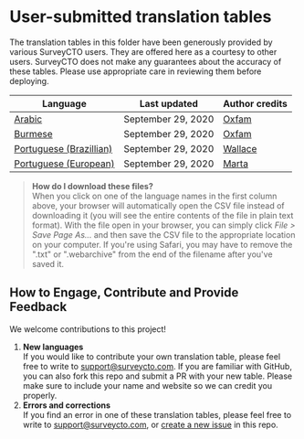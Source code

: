 # User-submitted translation tables

The translation tables in this folder have been generously provided by various SurveyCTO users. They are offered here as a courtesy to other users. SurveyCTO does not make any guarantees about the accuracy of these tables. Please use appropriate care in reviewing them before deploying.

|Language|Last updated|Author credits|
|---|---|---|
|[Arabic](https://github.com/surveycto/translation-tables/raw/master/webforms-user-submitted/scto-webforms-arabic.csv)|September 29, 2020|[Oxfam](https://www.oxfam.org.uk/)|
|[Burmese](https://github.com/surveycto/translation-tables/raw/master/webforms-user-submitted/scto-webforms-burmese.csv)|September 29, 2020|[Oxfam](https://www.oxfam.org.uk/)|
|[Portuguese (Brazillian)](https://github.com/surveycto/translation-tables/raw/master/webforms-user-submitted/scto-webforms-portuguese-BR.csv)|September 29, 2020|[Wallace](https://github.com/wallace-df)|
|[Portuguese (European)](https://github.com/surveycto/translation-tables/raw/master/webforms-user-submitted/scto-webforms-portuguese.csv)|September 29, 2020|[Marta](https://github.com/martacto)|

> **How do I download these files?**  
  When you click on one of the language names in the first column above, your browser will automatically open the CSV file instead of downloading it (you will see the entire contents of the file in plain text format). With the file open in your browser, you can simply click _File > Save Page As..._ and then save the CSV file to the appropriate location on your computer. If you're using Safari, you may have to remove the ".txt" or ".webarchive" from the end of the filename after you've saved it.

## How to Engage, Contribute and Provide Feedback

We welcome contributions to this project!

1. **New languages**  
  If you would like to contribute your own translation table, please feel free to write to <support@surveycto.com>. If you are familiar with GitHub, you can also fork this repo and submit a PR with your new table. Please make sure to include your name and website so we can credit you properly.
1. **Errors and corrections**  
  If you find an error in one of these translation tables, please feel free to write to <support@surveycto.com>, or [create a new issue](https://github.com/surveycto/translation-tables/issues/new) in this repo.
